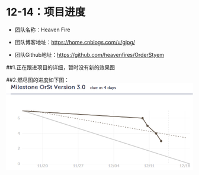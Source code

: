 ﻿# 12-14：项目进度
* 团队名称：Heaven Fire

* 团队博客地址：https://home.cnblogs.com/u/gjpg/  

* 团队Github地址：https://github.com/heavenfires/OrderStyem

##1.正在跟进项目的详细，暂时没有新的效果图

##2.燃尽图的进度如下图：
![image](https://github.com/heavenfires/OrderStyem/raw/master/docs/yyimage/ccccc.png)<br>

  

